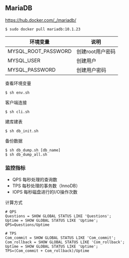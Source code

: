 ## MariaDB

https://hub.docker.com/_/mariadb/
```
$ sudo docker pull mariadb:10.1.23
```

环境变量 | 说明
--- | ---
MYSQL_ROOT_PASSWORD | 创建root用户密码
MYSQL_USER | 创建用户
MYSQL_PASSWORD | 创建用户密码


查看环境变量
```
$ sh env.sh
```

客户端连接
```
$ sh cli.sh
```

建库建表
```
$ sh db_init.sh
```

备份数据
```
$ sh db_dump.sh [db_name]
$ sh db_dump_all.sh
```

### 监控指标

- QPS   每秒处理的查询数
- TPS   每秒处理的事务数（InnoDB）
- IOPS  每秒磁盘进行的I/O操作次数

计算方式
```
# QPS
Questions = SHOW GLOBAL STATUS LIKE 'Questions';
Uptime = SHOW GLOBAL STATUS LIKE 'Uptime';
QPS=Questions/Uptime

# TPS
Com_commit = SHOW GLOBAL STATUS LIKE 'Com_commit';
Com_rollback = SHOW GLOBAL STATUS LIKE 'Com_rollback';
Uptime = SHOW GLOBAL STATUS LIKE 'Uptime';
TPS=(Com_commit + Com_rollback)/Uptime
```
